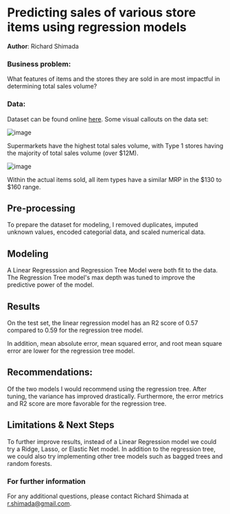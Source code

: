 # Predicting sales of various store items using regression models 


**Author**: Richard Shimada

### Business problem:

What features of items and the stores they are sold in are most impactful in determining total sales volume? 

### Data:
Dataset can be found online [here](https://datahack.analyticsvidhya.com/contest/practice-problem-big-mart-sales-iii/). Some visual callouts on the data set:


![image](https://user-images.githubusercontent.com/110313483/191888643-2063745e-48d7-4744-a68a-f88e6e2415df.png)

Supermarkets have the highest total sales volume, with Type 1 stores having the majority of total sales volume (over $12M).


![image](https://user-images.githubusercontent.com/110313483/191889066-f91da510-d333-4c48-9078-c969c13c2100.png)

Within the actual items sold, all item types have a similar MRP in the $130 to $160 range.

## Pre-processing
To prepare the dataset for modeling, I removed duplicates, imputed unknown values, encoded categorial data, and scaled numerical data.


## Modeling

A Linear Regresssion and Regression Tree Model were both fit to the data. The Regression Tree model's max depth was tuned to improve the predictive power of the model.

## Results

On the test set, the linear regression model has an R2 score of 0.57 compared to 0.59 for the regression tree model. 

In addition, mean absolute error, mean squared error, and root mean square error are lower for the regression tree model.



## Recommendations:

Of the two models I would recommend using the regression tree. After tuning, the variance has improved drastically. Furthermore, the error metrics and R2 score are more favorable for the regression tree.


## Limitations & Next Steps

To further improve results, instead of a Linear Regression model we could try a Ridge, Lasso, or Elastic Net model. In addition to the regression tree, we could also try implementing other tree models such as bagged trees and random forests.


### For further information

For any additional questions, please contact Richard Shimada at r.shimada@gmail.com.
